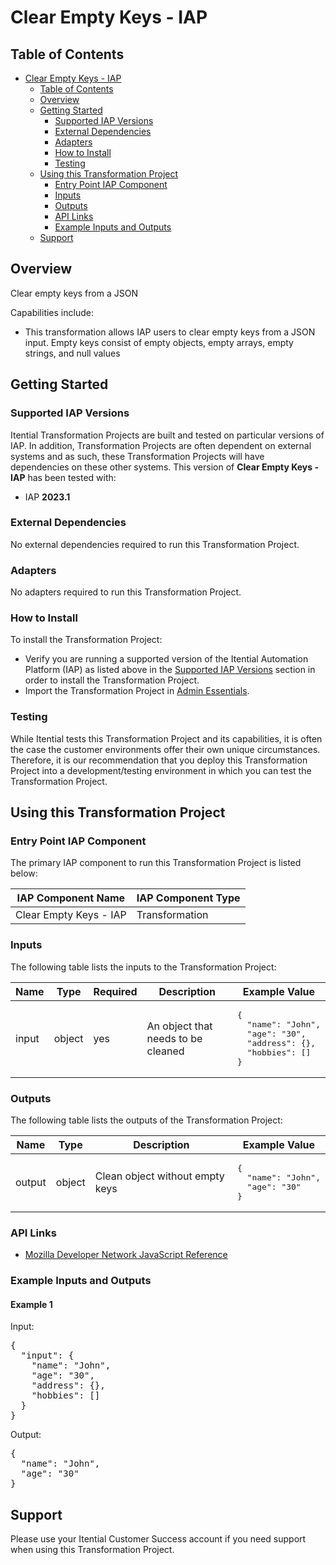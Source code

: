 # Clear Empty Keys - IAP

## Table of Contents

- [Clear Empty Keys - IAP](#clear-empty-keys---iap)
  - [Table of Contents](#table-of-contents)
  - [Overview](#overview)
  - [Getting Started](#getting-started)
    - [Supported IAP Versions](#supported-iap-versions)
    - [External Dependencies](#external-dependencies)
    - [Adapters](#adapters)
    - [How to Install](#how-to-install)
    - [Testing](#testing)
  - [Using this Transformation Project](#using-this-transformation-project)
    - [Entry Point IAP Component](#entry-point-iap-component)
    - [Inputs](#inputs)
    - [Outputs](#outputs)
    - [API Links](#api-links)
    - [Example Inputs and Outputs](#example-inputs-and-outputs)
  - [Support](#support)

## Overview

Clear empty keys from a JSON

Capabilities include:
- This transformation allows IAP users to clear empty keys from a JSON input. Empty keys consist of empty objects, empty arrays, empty strings, and null values


## Getting Started

### Supported IAP Versions

Itential Transformation Projects are built and tested on particular versions of IAP. In addition, Transformation Projects are often dependent on external systems and as such, these Transformation Projects will have dependencies on these other systems. This version of **Clear Empty Keys - IAP** has been tested with:


- IAP **2023.1**



### External Dependencies

No external dependencies required to run this Transformation Project.




### Adapters

No adapters required to run this Transformation Project.


### How to Install

To install the Transformation Project:

- Verify you are running a supported version of the Itential Automation Platform (IAP) as listed above in the [Supported IAP Versions](#supported-iap-versions) section in order to install the Transformation Project.
- Import the Transformation Project in [Admin Essentials](https://docs.itential.com/docs/importing-a-prebuilt-4).

### Testing

While Itential tests this Transformation Project and its capabilities, it is often the case the customer environments offer their own unique circumstances. Therefore, it is our recommendation that you deploy this Transformation Project into a development/testing environment in which you can test the Transformation Project.

## Using this Transformation Project


### Entry Point IAP Component

The primary IAP component to run this Transformation Project is listed below:

<table>
  <thead>
    <tr>
      <th>IAP Component Name</th>
      <th>IAP Component Type</th>
    </tr>
  </thead>
  <tbody>
      <td>Clear Empty Keys - IAP</td>
      <td>Transformation</td>
    </tr>
  </tbody>
</table>

### Inputs

The following table lists the inputs to the Transformation Project:

<table>
  <thead>
    <tr>
      <th>Name</th>
      <th>Type</th>
      <th>Required</th>
      <th>Description</th>
      <th>Example Value</th>
    </tr>
  </thead>
  <tbody>
    <tr>
      <td>input</td>
      <td>object</td>
      <td>yes</td>
      <td>An object that needs to be cleaned</td>
      <td><pre lang="json">{
  "name": "John",
  "age": "30",
  "address": {},
  "hobbies": []
}</pre></td>
    </tr>
  </tbody>
</table>



### Outputs

The following table lists the outputs of the Transformation Project:

<table>
  <thead>
    <tr>
      <th>Name</th>
      <th>Type</th>
      <th>Description</th>
      <th>Example Value</th>
    </tr>
  </thead>
  <tbody>
    <tr>
      <td>output</td>
      <td>object</td>
      <td>Clean object without empty keys</td>
      <td><pre lang="json">{
  "name": "John",
  "age": "30"
}</pre></td>
    </tr>
  </tbody>
</table>

  


### API Links


- [Mozilla Developer Network JavaScript Reference](https://developer.mozilla.org/en-US/docs/Web/JavaScript/Reference)



### Example Inputs and Outputs

  
#### Example 1

    
Input:
<pre>{
  "input": {
    "name": "John",
    "age": "30",
    "address": {},
    "hobbies": []
  }
} </pre>

    
    
Output:
<pre>{
  "name": "John",
  "age": "30"
} </pre>

    
  


## Support

Please use your Itential Customer Success account if you need support when using this Transformation Project.
